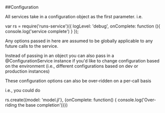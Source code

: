 
##Configuration

All services take in a configuration object as the first parameter. i.e.

var rs = require('runs-service')({
    logLevel: 'debug',
    onComplete: function (){
        console.log('service complete')
    }
});

Any options passed in here are assumed to be globally applicable to any future calls to the service.

Instead of passing in an object you can also pass in a @ConfigurationService instance if you'd like to change configuration based on the environment (i.e., different configurations based on dev or production instances)

These configuration options can also be over-ridden on a per-call basis

i.e., you could do

rs.create({model: 'model.jl'}, {onComplete: function() { console.log('Over-riding the base completion')}})
